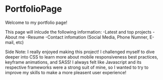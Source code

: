 # PortfolioPage

Welcome to my portfolio page! 

This page will inlcude the following information:
-Latest and top projects
-About me
-Resume
-Contact infomation (Social Media, Phone Numner, E-mail, etc)

Side Note: I really enjoyed making this project! I challenged myself to dive deeper into CSS to learn more about mobile responsiveness best practices, keyframe animations, and SASS! I always felt like Javascript and its respective frameworks were a strong suit of mine, so I wanted to try to improve my skills to make a more pleasent user experience!

